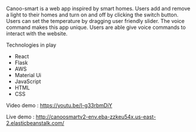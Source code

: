 
Canoo-smart is a web app inspired by smart homes. Users add and remove a light to their homes and turn on and off by clicking the switch button. 
Users can set the temperature by dragging user friendly slider. The voice command makes this app unique. Users are able give voice commands to interact with the website. 

Technologies in play
* React 
* Flask
* AWS
* Material Ui
* JavaScript
* HTML
* CSS

Video demo : https://youtu.be/I-g33rbmDiY

Live demo : http://canoosmartv2-env.eba-zzkeu54x.us-east-2.elasticbeanstalk.com/
